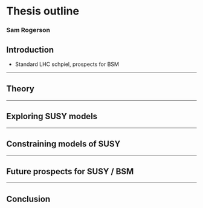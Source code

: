 # Thesis outline

### Sam Rogerson

## Introduction

- Standard LHC schpiel, prospects for BSM


---

## Theory


---

## Exploring SUSY models


---

## Constraining models of SUSY


---

## Future prospects for SUSY / BSM


---

## Conclusion
